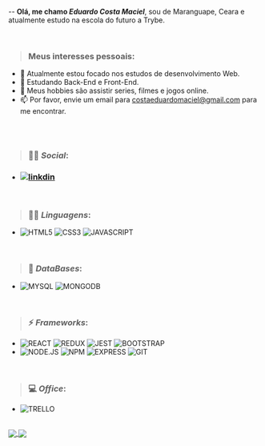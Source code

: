 
-- **Olá, me chamo *Eduardo Costa Maciel***, sou de Maranguape, Ceara e atualmente estudo na escola do futuro a Trybe.

<br>

> ### Meus interesses pessoais:
> 
- 🔭 Atualmente estou focado nos estudos de desenvolvimento Web.
- 🌱 Estudando Back-End e Front-End.
- 🤔 Meus hobbies são assistir series, filmes e jogos online.
- 📫 Por favor, envie um email para costaeduardomaciel@gmail.com para me encontrar.
##
<br>

> ### :man::woman: *Social*:

<!--    * ### *[Linkdin](https://www.linkedin.com/in/eduardocostamaciel/)* -->
   * ### <a href="https://www.linkedin.com/in/eduardocostamaciel/" target="_blank"><img alt="linkdin" src="https://img.shields.io/badge/LinkedIn-0077B5?style=for-the-badge&logo=linkedin&logoColor=white"></a>
   
   <!--## *[FaceBook]()*
  ## *[Instagran]()*
 -->
 
 <br>
 
> ### :woman_technologist: *Linguagens*:

   * ![HTML5](https://img.shields.io/badge/HTML5-E34F26?style=for-the-badge&logo=html5&logoColor=white)
![CSS3](https://img.shields.io/badge/CSS3-1572B6?style=for-the-badge&logo=css3&logoColor=white)
![JAVASCRIPT](https://img.shields.io/badge/JavaScript-323330?style=for-the-badge&logo=javascript&logoColor=F7DF1E)

<br>

> ### :floppy_disk: *DataBases*:

   * ![MYSQL](https://img.shields.io/badge/MySQL-00000F?style=for-the-badge&logo=mysql&logoColor=white)
![MONGODB](https://img.shields.io/badge/MongoDB-4EA94B?style=for-the-badge&logo=mongodb&logoColor=white)

<br>

> ### :zap: *Frameworks*:

   * ![REACT](https://img.shields.io/badge/React-20232A?style=for-the-badge&logo=react&logoColor=61DAFB)
![REDUX](https://img.shields.io/badge/Redux-593D88?style=for-the-badge&logo=redux&logoColor=white)
![JEST](https://img.shields.io/badge/Jest-C21325?style=for-the-badge&logo=jest&logoColor=white)
![BOOTSTRAP](https://img.shields.io/badge/Bootstrap-563D7C?style=for-the-badge&logo=bootstrap&logoColor=white)
   * ![NODE.JS](https://img.shields.io/badge/Node.js-339933?style=for-the-badge&logo=nodedotjs&logoColor=white)
![NPM](https://img.shields.io/badge/npm-CB3837?style=for-the-badge&logo=npm&logoColor=white)
![EXPRESS](https://img.shields.io/badge/Express.js-000000?style=for-the-badge&logo=express&logoColor=white)
![GIT](https://img.shields.io/badge/Git-F05032?style=for-the-badge&logo=git&logoColor=white)

<br>

> ### :computer: *Office*:

   * ![TRELLO](https://img.shields.io/badge/Trello-0052CC?style=for-the-badge&logo=trello&logoColor=white)
<br>

<a href="https://github.com/anuraghazra/github-readme-stats">
  <img align="center" src="https://github-readme-stats.vercel.app/api?username=EduardoCostaMaciel&show_icons=true&theme=radical" />
</a>
<a href="https://github.com/anuraghazra/github-readme-stats">
  <img align="center" src="https://github-readme-stats.vercel.app/api/top-langs/?username=EduardoCostaMaciel&layout=compact" />
</a>
<br>
<br>

<!-- [![Top Langs](https://github-readme-stats.vercel.app/api/top-langs/?username=EduardoCostaMaciel&langs_count=8)](https://github.com/anuraghazra/github-readme-stats) -->

<!-- [![Top Langs](https://github-readme-stats.vercel.app/api/top-langs/?username=EduardoCostaMaciel&layout=compact)](https://github.com/anuraghazra/github-readme-stats) -->
<br>

<!-- [![Readme Card](https://github-readme-stats.vercel.app/api/pin/?username=EduardoCostaMaciel&repo=sd-010-a-project-recipes-app)](https://github.com/EduardoCostaMaciel/sd-010-a-project-recipes-app) -->





![]()
![]()
![]()
![]()
![]()
![]()
![]()![]()![]()![]()![]()![]()![]()![]()






